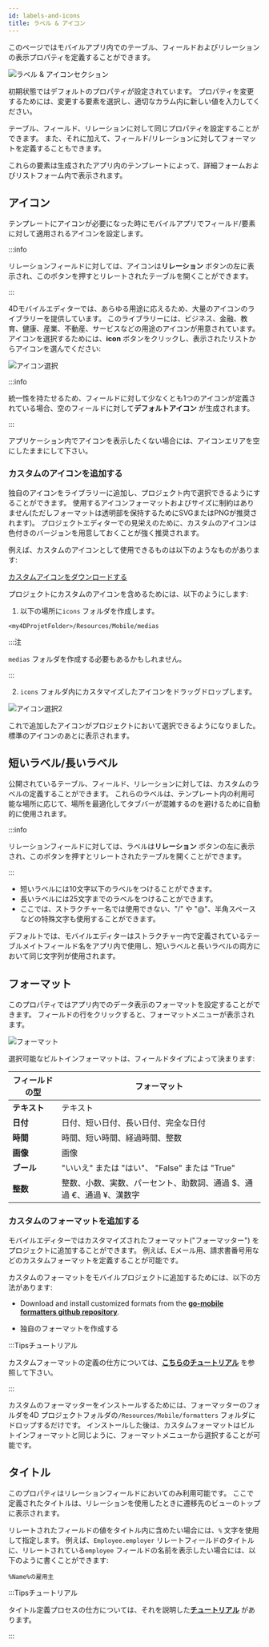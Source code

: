 ```yaml
---
id: labels-and-icons
title: ラベル & アイコン
---
```


このページではモバイルアプリ内でのテーブル、フィールドおよびリレーションの表示プロパティを定義することができます。

![ラベル & アイコンセクション](img/Labels-&-icons-section-4D-for-iOS.png)

初期状態ではデフォルトのプロパティが設定されています。 プロパティを変更するためには、変更する要素を選択し、適切なカラム内に新しい値を入力してください。

テーブル、フィールド、リレーションに対して同じプロパティを設定することができます。 また、それに加えて、フィールド/リレーションに対してフォーマットを定義することもできます。

これらの要素は生成されたアプリ内のテンプレートによって、詳細フォームおよびリストフォーム内で表示されます。


## アイコン

テンプレートにアイコンが必要になった時にモバイルアプリでフィールド/要素に対して適用されるアイコンを設定します。

:::info

リレーションフィールドに対しては、アイコンは**リレーション** ボタンの左に表示され、このボタンを押すとリレートされたテーブルを開くことができます。

:::

4Dモバイルエディターでは、あらゆる用途に応えるため、大量のアイコンのライブラリーを提供しています。 このライブラリーには、ビジネス、金融、教育、健康、産業、不動産、サービスなどの用途のアイコンが用意されています。 アイコンを選択するためには、**icon** ボタンをクリックし、表示されたリストからアイコンを選んでください:

![アイコン選択](img/icon-library.png)

:::info

統一性を持たせるため、フィールドに対して少なくとも1つのアイコンが定義されている場合、空のフィールドに対して**デフォルトアイコン** が生成されます。

:::

アプリケーション内でアイコンを表示したくない場合には、アイコンエリアを空にしたままにして下さい。


### カスタムのアイコンを追加する

独自のアイコンをライブラリーに追加し、プロジェクト内で選択できるようにすることができます。 使用するアイコンフォーマットおよびサイズに制約はありません(ただしフォーマットは透明部を保持するためにSVGまたはPNGが推奨されます)。 プロジェクトエディターでの見栄えのために、カスタムのアイコンは色付きのバージョンを用意しておくことが強く推奨されます。

例えば、カスタムのアイコンとして使用できるものは以下のようなものがあります:

<div className="center-button">
<a
  className="button button--primary"
  href="https://github.com/4d-go-mobile/tutorial-CustomIcons/releases/latest/download/tutorial-CustomIcons.zip">
  カスタムアイコンをダウンロードする
</a>
</div>

プロジェクトにカスタムのアイコンを含めるためには、以下のようにします:

1. 以下の場所に`icons` フォルダを作成します。

```
<my4DProjetFolder>/Resources/Mobile/medias
```

:::注

`medias` フォルダを作成する必要もあるかもしれません。

:::

2. `icons` フォルダ内にカスタマイズしたアイコンをドラッグドロップします。

![アイコン選択2](img/mobile-folder-custom-icons.png)

これで追加したアイコンがプロジェクトにおいて選択できるようになりました。標準のアイコンのあとに表示されます。




## 短いラベル/長いラベル

公開されているテーブル、フィールド、リレーションに対しては、カスタムのラベルの定義することができます。 これらのラベルは、テンプレート内の利用可能な場所に応じて、場所を最適化してタブバーが混雑するのを避けるために自動的に使用されます。

:::info

リレーションフィールドに対しては、ラベルは**リレーション** ボタンの左に表示され、このボタンを押すとリレートされたテーブルを開くことができます。

:::

- 短いラベルには10文字以下のラベルをつけることができます。
- 長いラベルには25文字までのラベルをつけることができます。
- ここでは、ストラクチャー名では使用できない、"/" や "@"、半角スペースなどの特殊文字も使用することができます。

デフォルトでは、モバイルエディターはストラクチャー内で定義されているテーブルメイトフィールド名をアプリ内で使用し、短いラベルと長いラベルの両方において同じ文字列が使用されます。


## フォーマット

このプロパティではアプリ内でのデータ表示のフォーマットを設定することができます。 フィールドの行をクリックすると、フォーマットメニューが表示されます。

![フォーマット](img/formats-menu.png)

選択可能なビルトインフォーマットは、フィールドタイプによって決まります:

| フィールドの型  | フォーマット                                |
| -------- | ------------------------------------- |
| **テキスト** | テキスト                                  |
| **日付**   | 日付、短い日付、長い日付、完全な日付                    |
| **時間**   | 時間、短い時間、経過時間、整数                       |
| **画像**   | 画像                                    |
| **ブール**  | "いいえ" または "はい"、 "False" または "True"    |
| **整数**   | 整数、小数、実数、パーセント、助数詞、通過 $、通過 €、通過 ¥、漢数字 |


### カスタムのフォーマットを追加する

モバイルエディターではカスタマイズされたフォーマット("フォーマッター") をプロジェクトに追加することができます。 例えば、Eメール用、請求書番号用などのカスタムフォーマットを定義することが可能です。

カスタムのフォーマットをモバイルプロジェクトに追加するためには、以下の方法があります:

- Download and install customized formats from the [**go-mobile formatters github repository**](https://4d-for-ios.github.io/gallery/#/type/formatter/picker/0).

- 独自のフォーマットを作成する

:::Tipsチュートリアル

カスタムフォーマットの定義の仕方については、[**こちらのチュートリアル**](../tutorials/data-formatter/create-data-formatter) を参照して下さい。

:::

カスタムのフォーマッターをインストールするためには、フォーマッターのフォルダを4D プロジェクトフォルダの`/Resources/Mobile/formatters` フォルダにドロップするだけです。 インストールした後は、カスタムフォーマットはビルトインフォーマットと同じように、フォーマットメニューから選択することが可能です。


## タイトル

このプロパティはリレーションフィールドにおいてのみ利用可能です。 ここで定義されたタイトルは、リレーションを使用したときに遷移先のビューのトップに表示されます。

リレートされたフィールドの値をタイトル内に含めたい場合には、`%` 文字を使用して指定します。 例えば、`Employee.employer` リレートフィールドのタイトルに、リレートされている`employee` フィールドの名前を表示したい場合には、以下のように書くことができます:

```
%Name%の雇用主
```

:::Tipsチュートリアル

タイトル定義プロセスの仕方については、それを説明した[**チュートリアル**](../tutorials/relations/one-to-many-title-definition) があります。

:::
